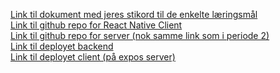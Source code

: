 [Link til dokument med jeres stikord til de enkelte læringsmål](https://github.com/Tunoc/FullstackJS-TypeScript/blob/master/Period3/Period3%20ExamQuestions.pdf)  
[Link til github repo for React Native Client](https://github.com/Tunoc/FullstackJS-TypeScript/tree/master/Period3/(04-12-2020)%20-%20AndroidIOS-Development%20with%20React%20native/react_native_map_app)  
[Link til github repo for server (nok samme link som i periode 2)](https://github.com/Tunoc/FullstackJS-TypeScript/tree/master/Period2/(13-11-2020)%20-%20Geo-location%20with%20GeoJson%20and%20MongoDB)  
[Link til deployet backend](https://expressdemo.tunoc.codes/)  
[Link til deployet client (på expos server)](https://expo.io/@tunoc/projects/expo-map-app)  
  
